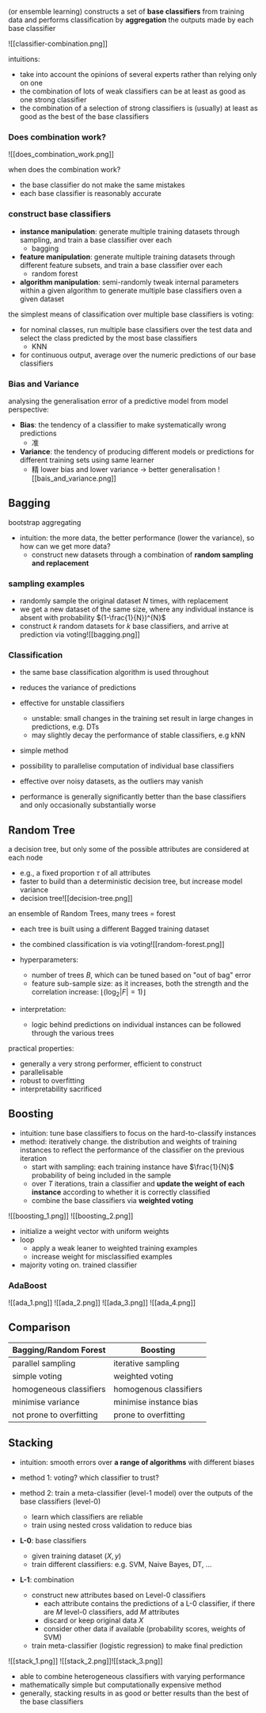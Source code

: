 (or ensemble learning) constructs a set of **base classifiers** from training data and performs classification by **aggregation** the outputs made by each base classifier

![[classifier-combination.png]]

intuitions:
- take into account the opinions of several experts rather than relying only on one
- the combination of lots of weak classifiers can be at least as good as one strong classifier
- the combination of a selection of strong classifiers is (usually) at least as good as the best of the base classifiers

### Does combination work?

![[does_combination_work.png]]

when does the combination work?
- the base classifier do not make the same mistakes
- each base classifier is reasonably accurate

### construct base classifiers
- **instance manipulation**: generate multiple training datasets through sampling, and train a base classifier over each
	- bagging
- **feature manipulation**: generate multiple training datasets through different feature subsets, and train a base classifier over each
	- random forest
- **algorithm manipulation**: semi-randomly tweak internal parameters within a given algorithm to generate multiple base classifiers oven a given dataset

the simplest means of classification over multiple base classifiers is voting:
- for nominal classes, run multiple base classifiers over the test data and select the class predicted by the most base classifiers
	- KNN
- for continuous output, average over the numeric predictions of our base classifiers

### Bias and Variance
analysing the generalisation error of a predictive model
from model perspective:
- **Bias**: the tendency of a classifier to make systematically wrong predictions
	- 准
- **Variance**: the tendency of producing different models or predictions for different training sets using same learner
	- 精
lower bias and lower variance $\to$ better generalisation
![[bais_and_variance.png]]

## Bagging
bootstrap aggregating
- intuition: the more data, the better performance (lower the variance), so how can we get more data?
	- construct new datasets through a combination of **random sampling and replacement**

### sampling examples
- randomly sample the original dataset _N_ times, with replacement
- we get a new dataset of the same size, where any individual instance is absent with probability $(1-\frac{1}{N})^{N}$
- construct _k_ random datasets for _k_ base classifiers, and arrive at prediction via voting![[bagging.png]]

### Classification
- the same base classification algorithm is used throughout
- reduces the variance of predictions
- effective for unstable classifiers
	- unstable: small changes in the training set result in large changes in predictions, e.g. DTs
	- may slightly decay the performance of stable classifiers, e.g kNN

- simple method
- possibility to parallelise computation of individual base classifiers
- effective over noisy datasets, as the outliers may vanish
- performance is generally significantly better than the base classifiers and only occasionally substantially worse

## Random Tree
a decision tree, but only some of the possible attributes are considered at each node
- e.g., a fixed proportion $\tau$ of all attributes
- faster to build than a deterministic decision tree, but increase model variance
- decision tree![[decision-tree.png]]

an ensemble of Random Trees, many trees = forest
- each tree is built using a different Bagged training dataset
- the combined classification is via voting![[random-forest.png]]

- hyperparameters:
	- number of trees _B_, which can be tuned based on "out of bag" error
	- feature sub-sample size: as it increases, both the strength and the correlation increase: $\left\lfloor (\log_{2} |F| = 1) \right\rfloor$
- interpretation:
	- logic behind predictions on individual instances can be followed through the various trees

practical properties:
- generally a very strong performer, efficient to construct
- parallelisable
- robust to overfitting
- interpretability sacrificed

## Boosting
- intuition: tune base classifiers to focus on the hard-to-classify instances
- method: iteratively change. the distribution and weights of training instances to reflect the performance of the classifier on the previous iteration
	- start with sampling: each training instance have $\frac{1}{N}$ probability of being included in the sample
	- over _T_ iterations, train a classifier and **update the weight of each instance** according to whether it is correctly classified
	- combine the base classifiers via **weighted voting**

![[boosting_1.png]]
![[boosting_2.png]]

- initialize a weight vector with uniform weights
- loop
	- apply a weak leaner to weighted training examples
	- increase weight for misclassified examples
- majority voting on. trained classifier

### AdaBoost
![[ada_1.png]]
![[ada_2.png]]
![[ada_3.png]]
![[ada_4.png]]

## Comparison

| Bagging/Random Forest    | Boosting               |
| ------------------------ | ---------------------- |
| parallel sampling        | iterative sampling     |
| simple voting            | weighted voting        |
| homogeneous classifiers  | homogenous classifiers |
| minimise variance        | minimise instance bias |
| not prone to overfitting | prone to overfitting   |

## Stacking
- intuition: smooth errors over **a range of algorithms** with different biases
- method 1: voting? which classifier to trust?
- method 2: train a meta-classifier (level-1 model) over the outputs of the base classifiers (level-0)
	- learn which classifiers are reliable
	- train using nested cross validation to reduce bias

- **L-0**: base classifiers
	- given training dataset $(X, y)$
	- train different classifiers: e.g. SVM, Naive Bayes, DT, ...
- **L-1**: combination
	- construct new attributes based on Level-0 classifiers
		- each attribute contains the predictions of a L-0 classifier, if there are _M_ level-0 classifiers, add _M_ attributes
		- discard or keep original data _X_
		- consider other data if available (probability scores, weights of SVM)
	- train meta-classifier (logistic regression) to make final prediction

![[stack_1.png]]
![[stack_2.png]]![[stack_3.png]]

- able to combine heterogeneous classifiers with varying performance
- mathematically simple but computationally expensive method
- generally, stacking results in as good or better results than the best of the base classifiers